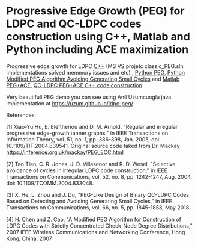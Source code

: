 # Progressive Edge Growth (PEG) for LDPC and QC-LDPC codes construction using C++, Matlab and Python including ACE maximization
Progressive edge growth for LDPC [C++](https://github.com/Lcrypto/classic-PEG-/tree/master/classic_PEG) (MS VS projetc classic_PEG.sln implementations solved memmory issues and etc) ,  [Python PEG](https://github.com/Lcrypto/classic-PEG-/blob/master/peg.py), [Python Modified PEG Algorithm  Avoiding Generating Small Cycles](https://github.com/Lcrypto/classic-PEG-/tree/master/mm_qc_pega)  and [Matlab PEG+ACE](https://github.com/Lcrypto/classic-PEG-/blob/master/ProgressiveEdgeGrowthACE.m),  [QC-LDPC PEG+ACE C++ code construction](https://github.com/Lcrypto/classic-PEG-/tree/master/QC-LDPC%20ACE-PEG)  


Very beautifull PEG demo you can see using Anil Uzumcuoglu java implementation at https://uzum.github.io/ldpc-peg/


References:

[1] Xiao-Yu Hu, E. Eleftheriou and D. M. Arnold, "Regular and irregular progressive edge-growth tanner graphs," in IEEE Transactions on Information Theory, vol. 51, no. 1, pp. 386-398, Jan. 2005, doi: 10.1109/TIT.2004.839541. Original source code taked from Dr. Mackay  https://inference.org.uk/mackay/PEG_ECC.html

[2] Tao Tian, C. R. Jones, J. D. Villasenor and R. D. Wesel, "Selective avoidance of cycles in irregular LDPC code construction," in IEEE Transactions on Communications, vol. 52, no. 8, pp. 1242-1247, Aug. 2004, doi: 10.1109/TCOMM.2004.833048.

[3] X. He, L. Zhou and J. Du, "PEG-Like Design of Binary QC-LDPC Codes Based on Detecting and Avoiding Generating Small Cycles," in IEEE Transactions on Communications, vol. 66, no. 5, pp. 1845-1858, May 2018

[4] H. Chen and Z. Cao, "A Modified PEG Algorithm for Construction of LDPC Codes with Strictly Concentrated Check-Node Degree Distributions," 2007 IEEE Wireless Communications and Networking Conference, Hong Kong, China, 2007
